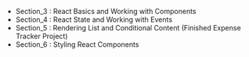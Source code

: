 - Section_3 : React Basics and Working with Components
- Section_4 : React State and Working with Events
- Section_5 : Rendering List and Conditional Content (Finished Expense Tracker Project)
- Section_6 : Styling React Components

